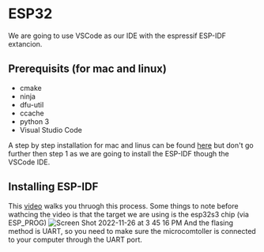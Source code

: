 # ESP32

We are going to use VSCode as our IDE with the espressif ESP-IDF extancion. 

 ## Prerequisits (for mac and linux)
 - cmake 
 - ninja 
 - dfu-util
 - ccache
 - python 3
 - Visual Studio Code

 A step by step installation for mac and linus can be found [here](https://docs.espressif.com/projects/esp-idf/en/latest/esp32s3/get-started/linux-macos-setup.html#:~:text=your%20ESP32%2DS3.-,Step%201.%20Install%20Prerequisites,-Step%202.%20Get) but don't go further then step 1 as we are going to install the ESP-IDF though the VSCode IDE.

 ## Installing ESP-IDF

 This [video](https://www.youtube.com/watch?v=Lc6ausiKvQM&list=TLPQMjYxMTIwMjLsECCqAIaFWA&index=3&ab_channel=EspressifSystems) walks you thruogh this process. Some things to note before wathcing the video is that the target we are using is the esp32s3 chip (via ESP_PROG) 
![Screen Shot 2022-11-26 at 3 45 16 PM](https://user-images.githubusercontent.com/108932109/204097527-02a3a8d9-375f-49ae-9a8e-7dfb5b483577.png)
And the flasing method is UART, so you need to make sure the microcomtoller is connected to your computer through the UART port.



